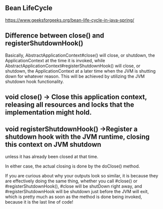 
## Bean LifeCycle
https://www.geeksforgeeks.org/bean-life-cycle-in-java-spring/

## Difference between close() and registerShutdownHook()
Basically, AbstractApplicationContext#close() will close, or shutdown, the ApplicationContext at the time it is 
invoked, while AbstractApplicationContext#registerShutdownHook() will close, or shutdown, the ApplicationContext 
at a later time when the JVM is shutting down for whatever reason. This will be achieved by utilizing the JVM 
shutdown hook functionality.

## void close() -> Close this application context, releasing all resources and locks that the implementation might hold.
## void registerShutdownHook() ->Register a shutdown hook with the JVM runtime, closing this context on JVM shutdown 
unless it has already been closed at that time.

In either case, the actual closing is done by the doClose() method.

If you are curious about why your outputs look so similar, it is because they are effectively doing the same thing,
whether you call #close() or #registerShutdownHook(),  #close will be shutDown right away, 
and #registerShutdownHook will be shutdown just before the JVM will exit, which is pretty much as soon as the method 
is done being invoked, because it is the last line of code!



